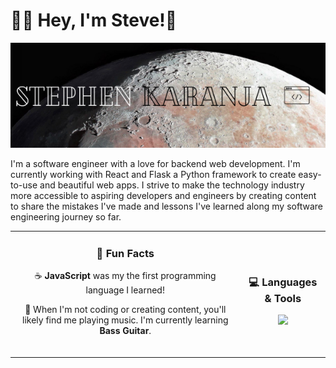 # 👋🏾 Hey, I'm Steve!👋

<!--
**SKaranjaN/SKaranjaN** is a ✨ _special_ ✨ repository because its `README.md` (this file) appears on your GitHub profile.

Here are some ideas to get you started:

- 🔭 I’m currently working on ...
- 🌱 I’m currently learning ...
- 👯 I’m looking to collaborate on ...
- 🤔 I’m looking for help with ...
- 💬 Ask me about ...
- 📫 How to reach me: ...
- 😄 Pronouns: ...
- ⚡ Fun fact: ...
-->

![Stephen-Karanja Github Banner](Img/Stephen-Karanja.png)



I'm a software engineer with a love for backend web development. I'm currently working with React and Flask a Python framework to create easy-to-use and beautiful web apps. I strive to make the technology industry more accessible to aspiring developers and engineers by creating content to share the mistakes I've made and lessons I've learned along my software engineering journey so far.

<table>
  <tr>
    <td align="center">
        <h3>💫 Fun Facts</h3>
        <p>☕️ <strong>JavaScript</strong> was my the first programming language I learned!</p>
        <p>🎸 When I'm not coding or creating content, you'll likely find me playing music. I'm currently learning <strong>Bass Guitar</strong>.</p>
        <br/>
    </td>
    <td align="center">
        <h3>💻 Languages & Tools</h3>
        <img style="text-align: center;" src="https://skillicons.dev/icons?i=html,css,flask,postgresql,python,js,ts,react,vscode,git,github&perline=4">
    </td>
  </tr>
    <!-- <td colspan="2" align="center"> 
        <h3>🌐 Let's Connect!</h3><br>
    </td> -->
  </tr>
</table>